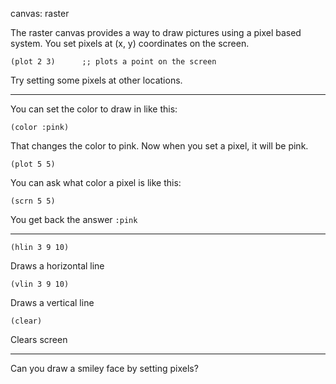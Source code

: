 canvas: raster

The raster canvas provides a way to draw pictures using a pixel based system.
You set pixels at (x, y) coordinates on the screen.

    (plot 2 3)      ;; plots a point on the screen

Try setting some pixels at other locations.

---

You can set the color to draw in like this:

    (color :pink)

That changes the color to pink. Now when you set a pixel, it will be pink.

    (plot 5 5)

You can ask what color a pixel is like this:

    (scrn 5 5)
          
You get back the answer `:pink`

---

    (hlin 3 9 10)
       
Draws a horizontal line

    (vlin 3 9 10)

Draws a vertical line

    (clear)

Clears screen

---

Can you draw a smiley face by setting pixels?
